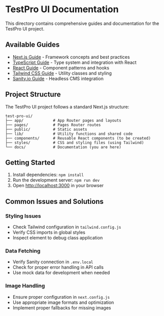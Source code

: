 # TestPro UI Documentation

This directory contains comprehensive guides and documentation for the TestPro UI project.

## Available Guides

- [Next.js Guide](./nextjs-guide.md) - Framework concepts and best practices
- [TypeScript Guide](./typescript-guide.md) - Type system and integration with React
- [React Guide](./react-guide.md) - Component patterns and hooks
- [Tailwind CSS Guide](./tailwind-guide.md) - Utility classes and styling
- [Sanity.io Guide](./sanity-guide.md) - Headless CMS integration

## Project Structure

The TestPro UI project follows a standard Next.js structure:

```
test-pro-ui/
├── app/             # App Router pages and layouts
├── pages/           # Pages Router routes
├── public/          # Static assets
├── lib/             # Utility functions and shared code
├── components/      # Reusable React components (to be created)
├── styles/          # CSS and styling files (using Tailwind)
└── docs/            # Documentation (you are here)
```

## Getting Started

1. Install dependencies: `npm install`
2. Run the development server: `npm run dev`
3. Open [http://localhost:3000](http://localhost:3000) in your browser

## Common Issues and Solutions

### Styling Issues
- Check Tailwind configuration in `tailwind.config.js`
- Verify CSS imports in global styles
- Inspect element to debug class application

### Data Fetching
- Verify Sanity connection in `.env.local`
- Check for proper error handling in API calls
- Use mock data for development when needed

### Image Handling
- Ensure proper configuration in `next.config.js`
- Use appropriate image formats and optimization
- Implement proper fallbacks for missing images 